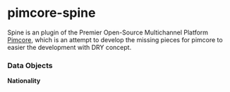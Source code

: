 pimcore-spine
=============

Spine is an plugin of the Premier Open-Source Multichannel Platform [Pimcore](http://www.pimcore.org/), which is an
attempt to develop the missing pieces for pimcore to easier the development with DRY concept.

### Data Objects

**Nationality**